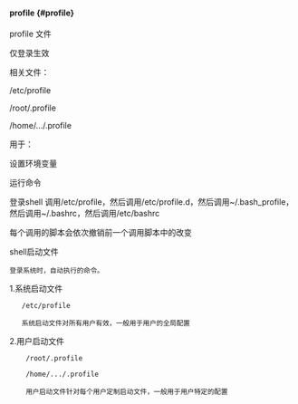 #### profile {#profile}

profile 文件

仅登录生效

相关文件：

/etc/profile

/root/.profile

/home/.../.profile

用于：

设置环境变量

运行命令

登录shell 调用/etc/profile，然后调用/etc/profile.d，然后调用~/.bash_profile，然后调用~/.bashrc，然后调用/etc/bashrc

每个调用的脚本会依次撤销前一个调用脚本中的改变

shell启动文件

    登录系统时，自动执行的命令。

1.系统启动文件

       /etc/profile

       系统启动文件对所有用户有效，一般用于用户的全局配置

2.用户启动文件

        /root/.profile

        /home/.../.profile

        用户启动文件针对每个用户定制启动文件，一般用于用户特定的配置